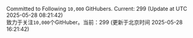 Committed to Following `10,000` GitHubers. Current: <!-- FOLLOWING_COUNT -->299<!-- FOLLOWING_COUNT --> (Update at UTC <!-- LAST_UPDATED -->2025-05-28 08:21:42<!-- LAST_UPDATED -->)<br>
致力于关注`10,000`个GitHuber。当前：<!-- FOLLOWING_COUNT -->299<!-- FOLLOWING_COUNT --> (更新于北京时间 <!-- LAST_UPDATED_CST -->2025-05-28 16:21:42<!-- LAST_UPDATED_CST -->)
